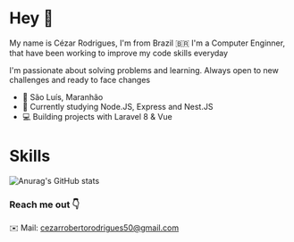 # Hey 👋

My name is Cézar Rodrigues, I'm from Brazil :brazil: I'm a Computer Enginner, that have been working to improve my code skills everyday

I'm passionate about solving problems and learning. Always open to new challenges and ready to face changes

 - 📍 São Luís, Maranhão
 - 📖 Currently studying Node.JS, Express and Nest.JS
 - 💻 Building projects with Laravel 8 & Vue

# Skills
![Anurag's GitHub stats](https://github-readme-stats.vercel.app/api?username=CezarRoberto&show_icons=true&theme=dracula)



### Reach me out 👇
✉️ Mail: cezarrobertorodrigues50@gmail.com
